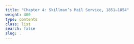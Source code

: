 ```yaml
---
title: "Chapter 4: Skillman’s Mail Service, 1851–1854"
weight: 400
type: contents
class: list
search: false
slug: .
---
```

